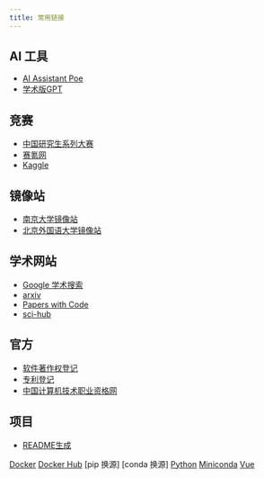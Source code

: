 ```yaml
---
title: 常用链接
---
```


## AI 工具
- [AI Assistant Poe](https://poe.com/)
- [学术版GPT](https://academic.chatwithpaper.org/)

## 竞赛
- [中国研究生系列大赛](https://cpipc.acge.org.cn/)
- [赛氪网](https://www.saikr.com/vs/mcm)
- [Kaggle](https://www.kaggle.com/)
## 镜像站
- [南京大学镜像站](https://mirror.nju.edu.cn/)
- [北京外国语大学镜像站](https://mirrors.bfsu.edu.cn/)

## 学术网站
- [Google 学术搜索](https://scholar.google.com/)
- [arxiv](https://arxiv.org/)
- [Papers with Code](https://paperswithcode.com/)
- [sci-hub](https://sci-hub.se/)

## 官方
- [软件著作权登记](https://register.ccopyright.com.cn/)
- [专利登记](https://cponline.cnipa.gov.cn/)
- [中国计算机技术职业资格网](https://www.ruankao.org.cn/)

## 项目
- [README生成](https://readme.so/editor)


[Docker](https://docs.docker.com/engine/install/ubuntu/)
[Docker Hub](https://hub.docker.com/search?q=)
[pip 换源]
[conda 换源]
[Python](https://www.python.org/)
[Miniconda](https://docs.conda.io/en/latest/miniconda.html)
[Vue](https://vuejs.org/)



[](https://www.ruanyifeng.com/blog/2019/09/getting-started-with-github-actions.html)